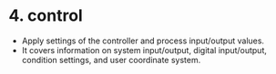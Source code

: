 # 4. control

- Apply settings of the controller and process input/output values.
- It covers information on system input/output, digital input/output, condition settings, and user coordinate system.

<br>